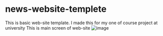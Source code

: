 # news-website-templete
This is basic web-site template. I made this for my one of course project at university 
This is main screen of web-site
![image](https://user-images.githubusercontent.com/62810418/116126339-7f734a00-a701-11eb-8220-a36b44025e9f.png)

